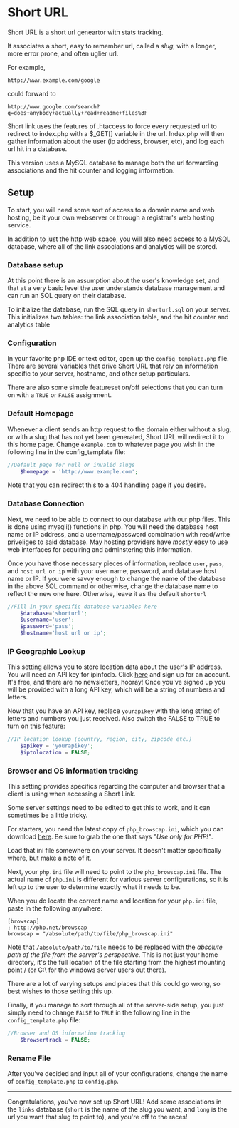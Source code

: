 # Short URL

Short URL is a short url geneartor with stats tracking.

It associates a short, easy to remember url, called a _slug_, with a longer, more error prone, and often uglier url.

For example, 
```
http://www.example.com/google
```
could forward to 
```
http://www.google.com/search?q=does+anybody+actually+read+readme+files%3F
```

Short link uses the features of .htaccess to force every requested url to redirect to index.php with a $_GET[] variable in the url. Index.php will then gather information about the user (ip address, browser, etc), and log each url hit in a database.

This version uses a MySQL database to manage both the url forwarding associations and the hit counter and logging information.

## Setup

To start, you will need some sort of access to a domain name and web hosting, be it your own webserver or through a registrar's web hosting service.

In addition to just the http web space, you will also need access to a MySQL database, where all of the link associations and analytics will be stored.

### Database setup

At this point there is an assumption about the user's knowledge set, and that at a very basic level the user understands database management and can run an SQL query on their database.

To initialize the database, run the SQL query in ```shorturl.sql``` on your server. This initializes two tables: the link association table, and the hit counter and analytics table

### Configuration

In your favorite php IDE or text editor, open up the ```config_template.php``` file. There are several variables that drive Short URL that rely on information specific to your server, hostname, and other setup particulars.

There are also some simple featureset on/off selections that you can turn on with a ```TRUE``` or ```FALSE``` assignment.

### Default Homepage

Whenever a client sends an http request to the domain either without a slug, or with a slug that has not yet been generated, Short URL will redirect it to this home page. Change ```example.com``` to whatever page you wish in the following line in the config_template file:
```php
//Default page for null or invalid slugs
	$homepage = 'http://www.example.com';
```

Note that you can redirect this to a 404 handling page if you desire.

### Database Connection

Next, we need to be able to connect to our database with our php files. This is done using mysqli() functions in php. You will need the database host name or IP address, and a username/password combination with read/write priveliges to said database. May hosting providers have _mostly_ easy to use web interfaces for acquiring and adminstering this information.

Once you have those necessary pieces of information, replace ```user```, ```pass```, and ```host url or ip``` with your user name, password, and database host name or IP. If you were savvy enough to change the name of the database in the above SQL command or otherwise, change the database name to reflect the new one here. Otherwise, leave it as the default ```shorturl```

```php
//Fill in your specific database variables here
	$database='shorturl';
	$username='user';
	$password='pass';
	$hostname='host url or ip';
```

### IP Geographic Lookup

This setting allows you to store location data about the user's IP address. You will need an API key for ipinfodb. Click [here](http://ipinfodb.com/login.php) and sign up for an account. It's free, and there are no newsletters, hooray! Once you've signed up you will be provided with a long API key, which will be a string of numbers and letters.

Now that you have an API key, replace ```yourapikey``` with the long string of letters and numbers you just received. Also switch the FALSE to TRUE to turn on this feature:

```php
//IP location lookup (country, region, city, zipcode etc.)	
	$apikey = 'yourapikey';
	$iptolocation = FALSE;
```

### Browser and OS information tracking

This setting provides specifics regarding the computer and browser that a client is using when accessing a Short Link.

Some server settings need to be edited to get this to work, and it can sometimes be a little tricky.

For starters, you need the latest copy of ```php_browscap.ini```, which you can download [here](https://browscap.org). Be sure to grab the one that says _"Use only for PHP!"_.

Load that ini file somewhere on your server. It doesn't matter specifically where, but make a note of it.

Next, your ```php.ini``` file will need to point to the ```php_browscap.ini``` file. The actual name of ```php.ini``` is different for various server configurations, so it is left up to the user to determine exactly what it needs to be.

When you do locate the correct name and location for your ```php.ini``` file, paste in the following anywhere:
```
[browscap]
; http://php.net/browscap
browscap = "/absolute/path/to/file/php_browscap.ini"
```
Note that ```/absolute/path/to/file``` needs to be replaced with the _absolute path of the file from the server's perspective._ This is not just your home directory, it's the full location of the file starting from the highest mounting point / (or C:\ for the windows server users out there).

There are a lot of varying setups and places that this could go wrong, so best wishes to those setting this up.

Finally, if you manage to sort through all of the server-side setup, you just simply need to change ```FALSE``` to ```TRUE``` in the following line in the ```config_template.php``` file:

```php
//Browser and OS information tracking
	$browsertrack = FALSE;
```

### Rename File
After you've decided and input all of your configurations, change the name of ```config_template.php``` to ```config.php```.

---

Congratulations, you've now set up Short URL! Add some associations in the ```links``` database (```short``` is the name of the slug you want, and ```long``` is the url you want that slug to point to), and you're off to the races!
